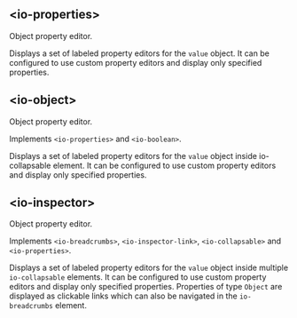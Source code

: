 ## &lt;io-properties&gt;

Object property editor.

<io-element-demo element="io-properties" properties='{"labeled": true, "value": {"number": 0.5, "string": "hello", "boolean": true, "null": null, "object": {"prop": "prop"}, "array": [1, 2, 3]}, "properties": ["number", "string", "boolean", "null", "object", "array"], "config": {"type:number": ["io-slider", {"step": 0.01}],"boolean": ["io-switch"]}}'></io-element-demo>

Displays a set of labeled property editors for the `value` object. It can be configured to use custom property editors and display only specified properties.

## &lt;io-object&gt;

Object property editor.

Implements `<io-properties>` and `<io-boolean>`.

<io-element-demo element="io-object" properties='{"expanded": true, "label": "", "labeled": true, "value": {"number": 0.5, "string": "hello", "boolean": true, "null": null, "object": {"prop": "prop"}, "array": [1, 2, 3]}, "properties": ["number", "string", "boolean", "null", "object", "array"], "config": {"type:number": ["io-slider", {"step": 0.01}], "boolean": ["io-switch"]}}'></io-element-demo>

Displays a set of labeled property editors for the `value` object inside io-collapsable element. It can be configured to use custom property editors and display only specified properties.

## &lt;io-inspector&gt;

Object property editor.

Implements `<io-breadcrumbs>`, `<io-inspector-link>`, `<io-collapsable>` and `<io-properties>`.

<io-element-demo element="io-inspector" properties='{"expanded": true, "label": "", "labeled": true, "value": {"number": 0.5, "string": "hello", "boolean": true, "null": null, "object": {"prop1": "1", "prop2": "2", "prop3": {}}, "array": [0, 0.5, 1]}, "properties": ["number", "string", "boolean", "null", "object", "array"], "config": {"type:number": ["io-slider", {"step": 0.1}], "type:string": ["io-option", {"options": ["hello", "goodbye"]}], "object": ["io-properties"]}, "crumbs": []}'></io-element-demo>

Displays a set of labeled property editors for the `value` object inside multiple `io-collapsable` elements. It can be configured to use custom property editors and display only specified properties. Properties of type `Object` are displayed as clickable links which can also be navigated in the `io-breadcrumbs` element.
